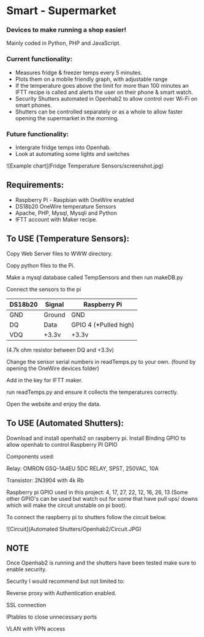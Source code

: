 # Smart - Supermarket

### Devices to make running a shop easier!

Mainly coded in Python, PHP and JavaScript.

### Current functionality:
- Measures fridge & freezer temps every 5 minutes.
- Plots them on a mobile friendly graph, with adjustable range
- If the temperature goes above the limit for more than 100 minutes an IFTT recipe is called and alerts the user on their phone & smart watch.
- Security Shutters automated in Openhab2 to allow control over Wi-Fi on smart phones.
- Shutters can be controlled separately or as a whole to allow faster opening the supermarket in the morning.



### Future functionality:
- Intergrate fridge temps into Openhab.
- Look at automating some lights and switches

![Example chart](Fridge Temperature Sensors/screenshot.jpg)

## Requirements:
- Raspberry Pi - Raspbian with OneWire enabled
- DS18b20 OneWire temperature Sensors
- Apache, PHP, Mysql, Mysqli and Python
- IFTT account with Maker recipe.



## To USE (Temperature Sensors):
Copy Web Server files to WWW directory.

Copy python files to the Pi.

Make a mysql database called TempSensors and then run makeDB.py

Connect the sensors to the pi





| DS18b20 | Signal | Raspberry Pi          |
| ------- |--------| ----------------------|
| GND     | Ground | GND                   |
| DQ      | Data   | GPIO 4 (*Pulled high) |
| VDQ     | +3.3v  | +3.3v                 |

(4.7k ohm resistor between DQ and +3.3v)





Change the sensor serial numbers in readTemps.py to your own. (found by opening the OneWire devices folder)

Add in the key for IFTT maker.

run readTemps.py and ensure it collects the temperatures correctly.

Open the website and enjoy the data.



## To USE (Automated Shutters):
Download and install openhab2 on raspberry pi.
Install Binding GPIO to allow openhab to control Raspberry PI GPIO

Components used:

Relay: OMRON G5Q-1A4EU 5DC RELAY, SPST, 250VAC, 10A

Transistor: 2N3904 with 4k Rb

Raspberry pi GPIO used in this project: 4, 17, 27, 22, 12, 16, 26, 13 (Some other GPIO's can be used but watch out for some that have pull ups/ downs which will make the circuit unstable on pi boot).


To connect the raspberry pi to shutters follow the circuit below.

![Circuit](Automated Shutters/Openhab2/Circuit.JPG)

## NOTE

Once Openhab2 is running and the shutters have been tested make sure to enable security.

Security I would recommend but not limited to:

Reverse proxy with Authentication enabled.

SSL connection

IPtables to close unnecessary ports

VLAN with VPN access
